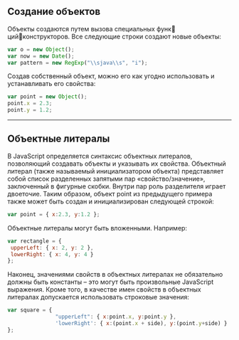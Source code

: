 ## Создание объектов

Объекты создаются путем вызова специальных функ цийконструкторов. Все следующие строки создают новые объекты:

```js
var o = new Object();
var now = new Date();
var pattern = new RegExp("\\sjava\\s", "i");
```

Создав собственный объект, можно его как угодно использовать и устанавливать его свойства:

```js
var point = new Object();
point.x = 2.3;
point.y = 1.2;
```

---

## Объектные литералы

В JavaScript определяется синтаксис объектных литералов, позволяющий создавать объекты и указывать их свойства. Объектный литерал \(также называемый инициализатором объекта\) представляет собой список разделенных запятыми пар «свойство/значение», заключенный в фигурные скобки. Внутри пар роль разделителя играет двоеточие. Таким образом, объект point из предыдущего примера также может быть создан и инициализирован следующей строкой:

```js
var point = { x:2.3, y:1.2 };
```

 Объектные литералы могут быть вложенными. Например:

```js
var rectangle = { 
 upperLeft: { x: 2, y: 2 },
 lowerRight: { x: 4, y: 4 }
};
```

Наконец, значениями свойств в объектных литералах не обязательно должны быть константы – это могут быть произвольные JavaScript выражения. Кроме того, в качестве имен свойств в объектных литералах допускается использовать строковые значения:

```js
var square = { 
               "upperLeft": { x:point.x, y:point.y },
               'lowerRight': { x:(point.x + side), y:(point.y+side) }
};
```



